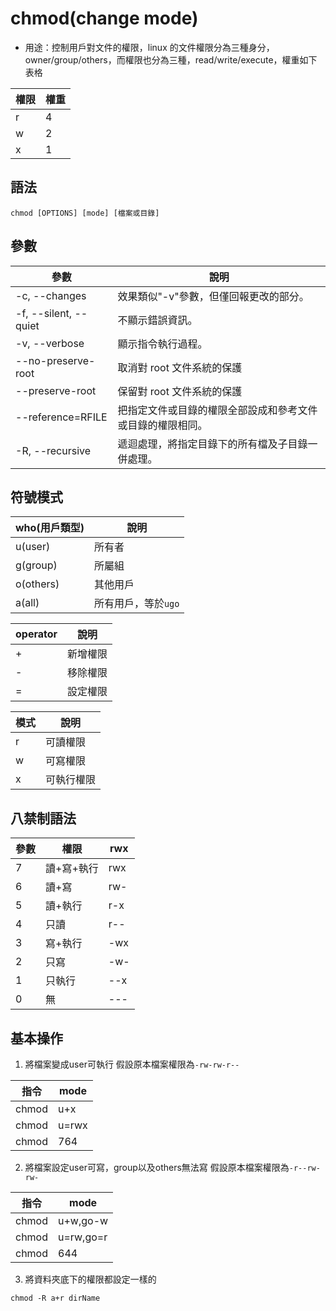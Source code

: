 # chmod(change mode)

- 用途：控制用戶對文件的權限，linux 的文件權限分為三種身分，owner/group/others，而權限也分為三種，read/write/execute，權重如下表格

| 權限 | 權重 |
| ---- | ---- |
| r    | 4    |
| w    | 2    |
| x    | 1    |

## 語法

```shell
chmod [OPTIONS] [mode] [檔案或目錄]
```

## 參數

| 參數                  | 說明                                                       |
| --------------------- | ---------------------------------------------------------- |
| -c, --changes         | 效果類似"-v"參數，但僅回報更改的部分。                     |
| -f, --silent, --quiet | 不顯示錯誤資訊。                                           |
| -v, --verbose         | 顯示指令執行過程。                                         |
| --no-preserve-root    | 取消對 root 文件系統的保護                                 |
| --preserve-root       | 保留對 root 文件系統的保護                                 |
| --reference=RFILE     | 把指定文件或目錄的權限全部設成和參考文件或目錄的權限相同。 |
| -R, --recursive       | 遞迴處理，將指定目錄下的所有檔及子目錄一併處理。           |

## 符號模式

| who(用戶類型) | 說明                |
| ------------- | ------------------- |
| u(user)       | 所有者              |
| g(group)      | 所屬組              |
| o(others)     | 其他用戶            |
| a(all)        | 所有用戶，等於`ugo` |


| operator | 說明     |
| -------- | -------- |
| +        | 新增權限 |
| -        | 移除權限 |
| =        | 設定權限 |


| 模式 | 說明       |
| ---- | ---------- |
| r    | 可讀權限   |
| w    | 可寫權限   |
| x    | 可執行權限 |

## 八禁制語法

| 參數 | 權限       | rwx |
| ---- | ---------- | --- |
| 7    | 讀+寫+執行 | rwx |
| 6    | 讀+寫      | rw- |
| 5    | 讀+執行    | r-x |
| 4    | 只讀       | r-- |
| 3    | 寫+執行    | -wx |
| 2    | 只寫       | -w- |
| 1    | 只執行     | --x |
| 0    | 無         | --- |


## 基本操作

1. 將檔案變成user可執行
假設原本檔案權限為`-rw-rw-r--`

| 指令  | mode  |
| ----- | ----- |
| chmod | u+x   |
| chmod | u=rwx |
| chmod | 764   |
2. 將檔案設定user可寫，group以及others無法寫
假設原本檔案權限為`-r--rw-rw-`

| 指令  | mode      |
| ----- | --------- |
| chmod | u+w,go-w  |
| chmod | u=rw,go=r |
| chmod | 644       |
3. 將資料夾底下的權限都設定一樣的

```shell
chmod -R a+r dirName
```